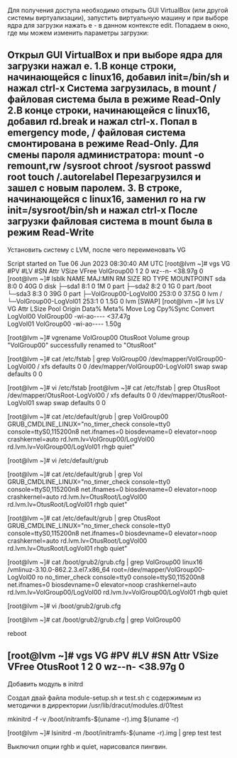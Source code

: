 Для получения доступа необходимо открыть GUI VirtualBox (или другой системы виртуализации), запустить виртуальную машину и при выборе ядра для загрузки нажать e - в данном контексте edit. Попадаем в окно, где мы можем изменить параметры загрузки:


Открыл GUI VirtualBox и при выборе ядра для загрузки нажал e. 
1.В конце строки, начинающейся с linux16, добавил init=/bin/sh и нажал сtrl-x 
Система загрузилась, в mount / файловая система была в режиме Read-Only
2.В конце строки, начинающейся с linux16, добавил rd.break и нажал сtrl-x.
Попал в emergency mode, / файловая система смонтирована в режиме Read-Only.
Для смены пароля администратора:
mount -o remount,rw /sysroot
chroot /sysroot
passwd root
touch /.autorelabel
Перезагрузился и зашел с новым паролем.
3. В строке, начинающейся с linux16, заменил ro на rw init=/sysroot/bin/sh и нажал сtrl-x 
После загрузки файловая система в mount была в режим Read-Write
--
Установить систему с LVM, после чего переименовать VG

Script started on Tue 06 Jun 2023 08:30:40 AM UTC
[root@lvm ~]# vgs
  VG         #PV #LV #SN Attr   VSize   VFree
  VolGroup00   1   2   0 wz--n- <38.97g    0 
[root@lvm ~]# lsblk
NAME                    MAJ:MIN RM  SIZE RO TYPE MOUNTPOINT
sda                       8:0    0   40G  0 disk 
├─sda1                    8:1    0    1M  0 part 
├─sda2                    8:2    0    1G  0 part /boot
└─sda3                    8:3    0   39G  0 part 
  ├─VolGroup00-LogVol00 253:0    0 37.5G  0 lvm  /
  └─VolGroup00-LogVol01 253:1    0  1.5G  0 lvm  [SWAP]
[root@lvm ~]# lvs
  LV       VG         Attr       LSize   Pool Origin Data%  Meta%  Move Log Cpy%Sync Convert
  LogVol00 VolGroup00 -wi-ao---- <37.47g                                                    
  LogVol01 VolGroup00 -wi-ao----   1.50g                                                    

[root@lvm ~]# vgrename VolGroup00 OtusRoot
  Volume group "VolGroup00" successfully renamed to "OtusRoot"

[root@lvm ~]# cat /etc/fstab | grep VolGroup00
/dev/mapper/VolGroup00-LogVol00 /                       xfs     defaults        0 0
/dev/mapper/VolGroup00-LogVol01 swap                    swap    defaults        0 0

[root@lvm ~]# vi /etc/fstab 
[root@lvm ~]# cat /etc/fstab | grep OtusRoot
/dev/mapper/OtusRoot-LogVol00 /                       xfs     defaults        0 0
/dev/mapper/OtusRoot-LogVol01 swap                    swap    defaults        0 0

[root@lvm ~]# cat /etc/default/grub | grep VolGroup00
GRUB_CMDLINE_LINUX="no_timer_check console=tty0 console=ttyS0,115200n8 net.ifnames=0 biosdevname=0 elevator=noop crashkernel=auto rd.lvm.lv=VolGroup00/LogVol00 rd.lvm.lv=VolGroup00/LogVol01 rhgb quiet"

[root@lvm ~]# vi /etc/default/grub

[root@lvm ~]# cat /etc/default/grub | grep Vol
GRUB_CMDLINE_LINUX="no_timer_check console=tty0 console=ttyS0,115200n8 net.ifnames=0 biosdevname=0 elevator=noop crashkernel=auto rd.lvm.lv=OtusRoot/LogVol00 rd.lvm.lv=OtusRoot/LogVol01 rhgb quiet"

[root@lvm ~]# cat /etc/default/grub | grep OtusRoot
GRUB_CMDLINE_LINUX="no_timer_check console=tty0 console=ttyS0,115200n8 net.ifnames=0 biosdevname=0 elevator=noop crashkernel=auto rd.lvm.lv=OtusRoot/LogVol00 rd.lvm.lv=OtusRoot/LogVol01 rhgb quiet"

[root@lvm ~]# cat /boot/grub2/grub.cfg | grep VolGroup00
        linux16 /vmlinuz-3.10.0-862.2.3.el7.x86_64 root=/dev/mapper/VolGroup00-LogVol00 ro no_timer_check console=tty0 console=ttyS0,115200n8 net.ifnames=0 biosdevname=0 elevator=noop crashkernel=auto rd.lvm.lv=VolGroup00/LogVol00 rd.lvm.lv=VolGroup00/LogVol01 rhgb quiet 

[root@lvm ~]# vi /boot/grub2/grub.cfg

[root@lvm ~]# cat /boot/grub2/grub.cfg | grep VolGroup00

reboot

[root@lvm ~]# vgs
  VG       #PV #LV #SN Attr   VSize   VFree
  OtusRoot   1   2   0 wz--n- <38.97g    0 
----

Добавить модуль в initrd

Создал двай файла module-setup.sh и  test.sh с содержимым из методички в дирректории /usr/lib/dracut/modules.d/01test

mkinitrd -f -v /boot/initramfs-$(uname -r).img $(uname -r)

[root@lvm ~]# lsinitrd -m /boot/initramfs-$(uname -r).img | grep test
test

Выключил опции rghb и quiet, нарисовался пингвин.
